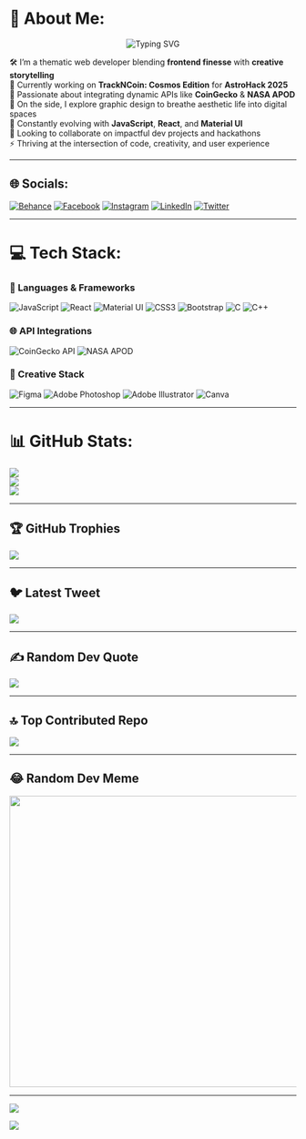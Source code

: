 # 💫 About Me:
<div align="center">
  <img src="https://readme-typing-svg.herokuapp.com?font=Fira+Code&duration=3500&pause=500&color=00F7F7&width=435&lines=Crafting+Themes+with+Code+💡;Integrating+Cosmos+into+Crypto+🌌;Frontend+Dev+%7C+Storytelling+Driven+💫" alt="Typing SVG" />
</div>

🛠️ I’m a thematic web developer blending **frontend finesse** with **creative storytelling**  
🌌 Currently working on **TrackNCoin: Cosmos Edition** for **AstroHack 2025**  
📡 Passionate about integrating dynamic APIs like **CoinGecko** & **NASA APOD**  
🎨 On the side, I explore graphic design to breathe aesthetic life into digital spaces  
🌱 Constantly evolving with **JavaScript**, **React**, and **Material UI**  
🤝 Looking to collaborate on impactful dev projects and hackathons  
⚡ Thriving at the intersection of code, creativity, and user experience

---

## 🌐 Socials:

[![Behance](https://img.shields.io/badge/Behance-1769ff?logo=behance&logoColor=white)](https://behance.net/Nikhil%20Bogoju)
[![Facebook](https://img.shields.io/badge/Facebook-%231877F2.svg?logo=Facebook&logoColor=white)](https://facebook.com/Nikhil%20Nikhil)
[![Instagram](https://img.shields.io/badge/Instagram-%23E4405F.svg?logo=Instagram&logoColor=white)](https://instagram.com/_the_nikhil)
[![LinkedIn](https://img.shields.io/badge/LinkedIn-%230077B5.svg?logo=linkedin&logoColor=white)](https://linkedin.com/in/NIKHIL%20BOGOJU)
[![Twitter](https://img.shields.io/badge/Twitter-%231DA1F2.svg?logo=Twitter&logoColor=white)](https://twitter.com/nikhil_bogoju)

---

# 💻 Tech Stack:

### 🚀 Languages & Frameworks
![JavaScript](https://img.shields.io/badge/javascript-%23323330.svg?style=for-the-badge&logo=javascript&logoColor=%23F7DF1E)
![React](https://img.shields.io/badge/react-%2320232a.svg?style=for-the-badge&logo=react&logoColor=%61DAFB)
![Material UI](https://img.shields.io/badge/MUI-%230081CB.svg?style=for-the-badge&logo=material-ui&logoColor=white)
![CSS3](https://img.shields.io/badge/css3-%231572B6.svg?style=for-the-badge&logo=css3&logoColor=white)
![Bootstrap](https://img.shields.io/badge/bootstrap-%23563D7C.svg?style=for-the-badge&logo=bootstrap&logoColor=white)
![C](https://img.shields.io/badge/c-%2300599C.svg?style=for-the-badge&logo=c&logoColor=white)
![C++](https://img.shields.io/badge/c++-%2300599C.svg?style=for-the-badge&logo=c%2B%2B&logoColor=white)

### 🌐 API Integrations
![CoinGecko API](https://img.shields.io/badge/CoinGecko%20API-%2333FF99.svg?style=for-the-badge&logo=coingecko&logoColor=black)
![NASA APOD](https://img.shields.io/badge/NASA%20APOD-%231C1C1C.svg?style=for-the-badge&logo=nasa&logoColor=white)

### 🎨 Creative Stack
![Figma](https://img.shields.io/badge/figma-%23F24E1E.svg?style=for-the-badge&logo=figma&logoColor=white)
![Adobe Photoshop](https://img.shields.io/badge/adobephotoshop-%2331A8FF.svg?style=for-the-badge&logo=adobephotoshop&logoColor=white)
![Adobe Illustrator](https://img.shields.io/badge/adobeillustrator-%23FF9A00.svg?style=for-the-badge&logo=adobeillustrator&logoColor=white)
![Canva](https://img.shields.io/badge/Canva-%2300C4CC.svg?style=for-the-badge&logo=Canva&logoColor=white)

---

# 📊 GitHub Stats:
![](https://github-readme-stats.vercel.app/api?username=BogojuNikhil&theme=tokyonight&hide_border=false&include_all_commits=true&count_private=true)  
![](https://github-readme-streak-stats.herokuapp.com/?user=BogojuNikhil&theme=tokyonight&hide_border=false)  
![](https://github-readme-stats.vercel.app/api/top-langs/?username=BogojuNikhil&theme=tokyonight&hide_border=false&include_all_commits=true&count_private=true&layout=compact)

---

## 🏆 GitHub Trophies
![](https://github-profile-trophy.vercel.app/?username=BogojuNikhil&theme=tokyonight&no-frame=false&no-bg=false&margin-w=4)

---

## 🐦 Latest Tweet
[![](https://gtce.itsvg.in/api?username=nikhil_bogoju)](https://github.com/VishwaGauravIn/github-twitter-card-embed)

---

## ✍️ Random Dev Quote
![](https://quotes-github-readme.vercel.app/api?type=horizontal&theme=tokyonight)

---

## 🔝 Top Contributed Repo
![](https://github-contributor-stats.vercel.app/api?username=BogojuNikhil&limit=5&theme=tokyonight&combine_all_yearly_contributions=true)

---

## 😂 Random Dev Meme
<img src="https://rm.up.railway.app/" width="512px"/>

---

[![](https://visitcount.itsvg.in/api?id=BogojuNikhil&icon=5&color=1)](https://visitcount.itsvg.in)



![](https://leetcard.jacoblin.cool/bogojunikhil?ext=heatmap)
